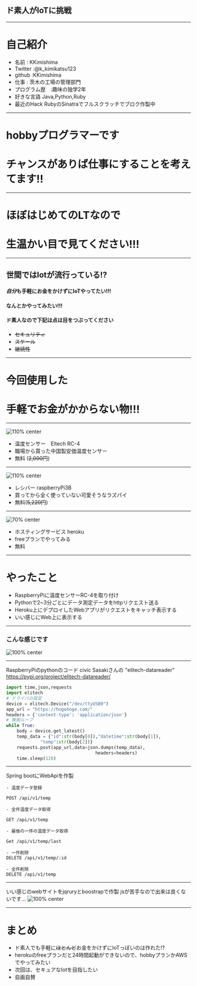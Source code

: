 <!-- $theme: gaia -->
<!-- page_number: true -->

## ド素人がIoTに挑戦

----

# 自己紹介
- 名前	 : KKimishima
- Twitter :@k_kimikatsu123
- github	:KKimishima
- 仕事	 : 茨木の工場の管理部門
- プログラム歴　:趣味の独学2年
- 好きな言語 Java,Python,Ruby
- 最近のHack
RubyのSinatraでフルスクラッチでブロク作製中

---

# hobbyプログラマーです
# チャンスがありば仕事にすることを考えてます!!

---

# ほぼはじめてのLTなので
# 生温かい目で見てください!!!

---

## 世間ではIotが流行っている!?
#### *自分*も手軽にお金をかけずにIoTやってたい!!!
#### なんとかやってみたい!!!
#### ド素人なので下記は点は目をつぶってください
- ~~セキュリティ~~
- ~~スケール~~
- ~~継続性~~

---

# 今回使用した
# 手軽でお金がかからない物!!!

---

![110% center](../img/rc4.jpeg)
- 温度センサー　Eltech RC-4
- 職場から貰った中国製安価温度センサー
- 無料 (~~2,000円~~)

---

![110% center](../img/raspi.jpg)
- レシバー raspberryPi3B  
- 買ってから全く使っていない可愛そうなラズパイ
- 無料(~~5,220円~~)

---

![70% center](../img/heroku.png)
- ホスティングサービス heroku
- freeプランでやってみる
- 無料
---

# やったこと
- RaspberryPiに温度センサーRC-4を取り付け
- Pythonで2~3分ごとにデータ測定データをhttpリクエスト送る
- Heroku上にデプロイしたWebアプリがリクエストをキャッチ表示する
- いい感じにWeb上に表示する

---
### こんな感じです
![100% center](../img/drawing.svg)

<!-- ---

# 実演!!!


--- -->
---

RaspberryPiのpythonのコード
civic Sasakiさんの "elitech-datareader"
https://pypi.org/project/elitech-datareader/

```python
import time,json,requests
import elitech
# ドライバの設定
device = elitech.Device("/dev/ttyUSB0")
app_url = "https://hogehoge.com/"
headers = {'content-type': 'application/json'}
# 無限ループ
while True:
    body = device.get_latest()
    temp_data = {"id":str(body[0]),"datetime":str(body[1]),
        　　　"temp":str(body[2])}
    requests.post(app_url,data=json.dumps(temp_data),
    		                      headers=headers)
    time.sleep(120)
```

---
Spring bootにWebApiを作製
```
- 温度データ登録

POST /api/v1/temp

- 全件温度データ取得

GET /api/v1/temp

- 最後の一件の温度データ取得

Get /api/v1/temp/last

- 一件削除
DELETE /api/v1/temp/:id

- 全件削除
DELETE /api/v1/temp
```

---

いい感じのwebサイトをjqruryとboostrapで作製
jsが苦手なので出来は良くないです...
![100% center](../img/screenshot.png)

---

# まとめ
- ド素人でも手軽に~~ほとんど~~お金をかけずにIoTっぽいのは作れた!?
- herokuのfreeプランだと24時間起動ができないので、hobbyプランかAWSでやってみたい
- 次回は、セキュアなIotを目指したい
- 自画自賛
